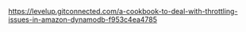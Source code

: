 https://levelup.gitconnected.com/a-cookbook-to-deal-with-throttling-issues-in-amazon-dynamodb-f953c4ea4785